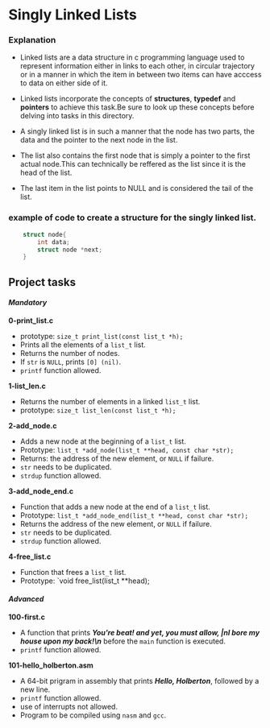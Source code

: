 # Singly Linked Lists

### Explanation

- Linked lists are a data structure in c programming language used to represent information either in links to each other, in circular trajectory or in a manner in which the item in between two items can have acccess to data on either side of it.

- Linked lists incorporate the concepts of __structures__, __typedef__ and __pointers__ to achieve this task.Be sure to look up these concepts before delving into tasks in this directory.

- A singly linked list is in such a manner that the node has two parts, the data and the pointer to the next node in the list.

- The list also contains the first node that is simply a pointer to the first actual node.This can technically be reffered as the list since it is the head of the list.

- The last item in the list points to NULL and is considered the tail of the list.

### example of code to create a structure for the singly linked list.

```c
	struct node{
		int data;
		struct node *next;
	}
```

## **Project tasks**


#### ***Mandatory***

__0-print_list.c__
- prototype: `size_t print_list(const list_t *h);`
- Prints all the elements of a `list_t` list.
- Returns the number of nodes.
- If `str` is `NULL`, prints `[0] (nil)`.
- `printf` function allowed.

__1-list_len.c__ 
- Returns the number of elements in a linked `list_t` list.
- prototype: `size_t list_len(const list_t *h);`

__2-add_node.c__
- Adds a new node at the beginning of a `list_t` list.
- Prototype: `list_t *add_node(list_t **head, const char *str);`
- Returns: the address of the new element, or `NULL` if failure.
- `str` needs to be duplicated.
- `strdup` function allowed.

__3-add_node_end.c__ 
- Function that adds a new node at the end of a `list_t` list.
- Prototype: `list_t *add_node_end(list_t **head, const char *str);`
- Returns the address of the new element, or `NULL` if failure.
- `str` needs to be duplicated.
- `strdup` function allowed.

__4-free_list.c__
- Function that frees a `list_t` list.
- Prototype: `void free_list(list_t **head);



#### ***Advanced***

__100-first.c__
- A function that prints ***You're beat! and yet, you must allow, |nI bore my house upon my back!\n*** before the `main` function is executed.
- `printf` function allowed.

__101-hello_holberton.asm__
- A 64-bit prigram in assembly that prints ***Hello, Holberton***, followed by a new line.
- `printf` function allowed.
- use of interrupts not allowed.
- Program to be compiled using `nasm` and `gcc`.
